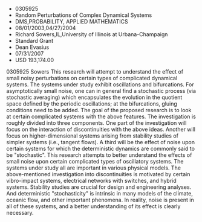 
* 0305925
* Random Perturbations of Complex Dynamical Systems
* DMS,PROBABILITY, APPLIED MATHEMATICS
* 08/01/2003,04/27/2004
* Richard Sowers,IL,University of Illinois at Urbana-Champaign
* Standard Grant
* Dean Evasius
* 07/31/2007
* USD 193,174.00

0305925 Sowers This research will attempt to understand the effect of small
noisy perturbations on certain types of complicated dynamical systems. The
systems under study exhibit oscillations and bifurcations. For asymptotically
small noise, one can in general find a stochastic process (via stochastic
averaging) which encapsulates the evolution in the quotient space defined by the
periodic oscillations; at the bifurcations, gluing conditions need to be added.
The goal of the proposed research is to look at certain complicated systems with
the above features. The investigation is roughly divided into three components.
One part of the investigation will focus on the interaction of discontinuities
with the above ideas. Another will focus on higher-dimensional systems arising
from stability studies of simpler systems (i.e., tangent flows). A third will be
the effect of noise upon certain systems for which the deterministic dynamics
are commonly said to be "stochastic". This research attempts to better
understand the effects of small noise upon certain complicated types of
oscillatory systems. The systems under study all are important in various
physical models. The above-mentioned investigation into discontinuities is
motivated by certain vibro-impact systems, electrical networks with switches,
and hybrid systems. Stability studies are crucial for design and engineering
analyses. And deterministic "stochasticity" is intrinsic in many models of the
climate, oceanic flow, and other important phenomena. In reality, noise is
present in all of these systems, and a better understanding of its effect is
clearly necessary.
